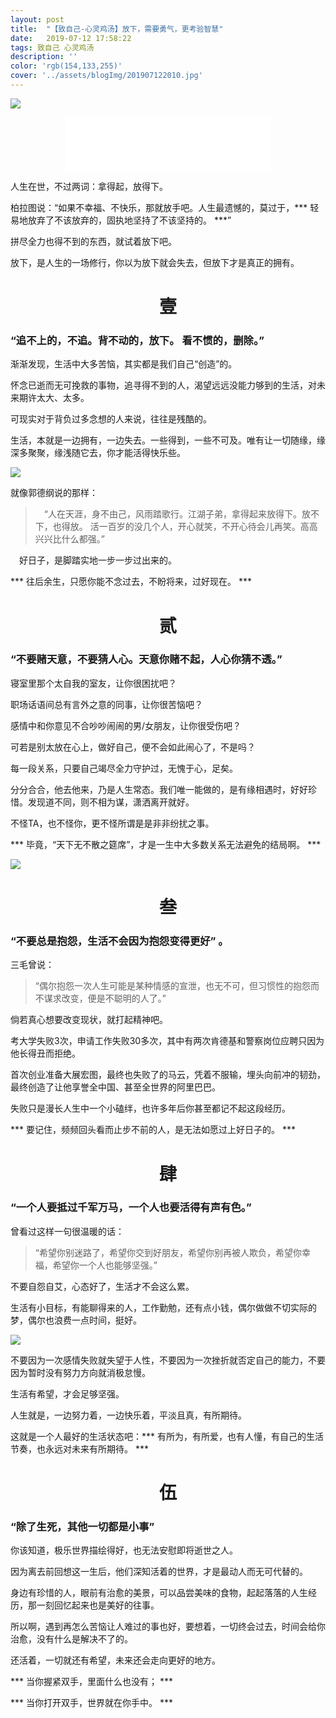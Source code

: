```yaml
---
layout: post
title:  "【致自己-心灵鸡汤】放下，需要勇气，更考验智慧"
date:   2019-07-12 17:58:22
tags: 致自己 心灵鸡汤
description: ''
color: 'rgb(154,133,255)'
cover: '../assets/blogImg/201907122010.jpg'
---
```


![](../assets/blogImg/201907122010.jpg)

<center><iframe frameborder="no" border="0" marginwidth="0" marginheight="0" width=330 height=86 src="//music.163.com/outchain/player?type=2&id=460378099&auto=1&height=66"></iframe></center>

人生在世，不过两词：拿得起，放得下。

柏拉图说：“如果不幸福、不快乐，那就放手吧。人生最遗憾的，莫过于，*** 轻易地放弃了不该放弃的，固执地坚持了不该坚持的。 ***”

拼尽全力也得不到的东西，就试着放下吧。

放下，是人生的一场修行，你以为放下就会失去，但放下才是真正的拥有。

<!--more-->

<center><h1>壹</h1></center>

### “追不上的，不追。背不动的，放下。 看不惯的，删除。”

渐渐发现，生活中大多苦恼，其实都是我们自己“创造”的。

怀念已逝而无可挽救的事物，追寻得不到的人，渴望远远没能力够到的生活，对未来期许太大、太多。

可现实对于背负过多念想的人来说，往往是残酷的。

生活，本就是一边拥有，一边失去。一些得到，一些不可及。唯有让一切随缘，缘深多聚聚，缘浅随它去，你才能活得快乐些。

![](/assets/blogImg/201907122049.jpg)

就像郭德纲说的那样：
> 　“人在天涯，身不由己，风雨踏歌行。江湖子弟，拿得起来放得下。放不下，也得放。
> 活一百岁的没几个人，开心就笑，不开心待会儿再笑。高高兴兴比什么都强。”

　好日子，是脚踏实地一步一步过出来的。

*** 往后余生，只愿你能不念过去，不盼将来，过好现在。 ***

<center><h1>贰</h1></center>

### “不要赌天意，不要猜人心。天意你赌不起，人心你猜不透。”

寝室里那个太自我的室友，让你很困扰吧？

职场话语间总有言外之意的同事，让你很苦恼吧？

感情中和你意见不合吵吵闹闹的男/女朋友，让你很受伤吧？

可若是别太放在心上，做好自己，便不会如此闹心了，不是吗？

每一段关系，只要自己竭尽全力守护过，无愧于心，足矣。

分分合合，他去他来，乃是人生常态。我们唯一能做的，是有缘相遇时，好好珍惜。发现道不同，则不相为谋，潇洒离开就好。

不怪TA，也不怪你，更不怪所谓是是非非纷扰之事。

*** 毕竟，“天下无不散之筵席”，才是一生中大多数关系无法避免的结局啊。 ***


![](/assets/blogImg/201907122051.jpg)

<center><h1>叁</h1></center>

### “不要总是抱怨，生活不会因为抱怨变得更好” 。

三毛曾说：
> “偶尔抱怨一次人生可能是某种情感的宣泄，也无不可，但习惯性的抱怨而不谋求改变，便是不聪明的人了。”

倘若真心想要改变现状，就打起精神吧。

考大学失败3次，申请工作失败30多次，其中有两次肯德基和警察岗位应聘只因为他长得丑而拒绝。

首次创业准备大展宏图，最终也失败了的马云，凭着不服输，埋头向前冲的韧劲，最终创造了让他享誉全中国、甚至全世界的阿里巴巴。

失败只是漫长人生中一个小磕绊，也许多年后你甚至都记不起这段经历。

*** 要记住，频频回头看而止步不前的人，是无法如愿过上好日子的。 ***

<center><h1>肆</h1></center>

### “一个人要抵过千军万马，一个人也要活得有声有色。”

曾看过这样一句很温暖的话：
> “希望你别迷路了，希望你交到好朋友，希望你别再被人欺负，希望你幸福，希望你一个人也能够坚强。”

不要自怨自艾，心态好了，生活才不会这么累。

生活有小目标，有能聊得来的人，工作勤勉，还有点小钱，偶尔做做不切实际的梦，偶尔也浪费一点时间，挺好。

![](/assets/blogImg/201907122053.jpg)

不要因为一次感情失败就失望于人性，不要因为一次挫折就否定自己的能力，不要因为暂时没有努力方向就消极怠慢。

生活有希望，才会足够坚强。

人生就是，一边努力着，一边快乐着，平淡且真，有所期待。

这就是一个人最好的生活状态吧：*** 有所为，有所爱，也有人懂，有自己的生活节奏，也永远对未来有所期待。 ***

<center><h1>伍</h1></center>

### “除了生死，其他一切都是小事”

你该知道，极乐世界描绘得好，也无法安慰即将逝世之人。

因为离去前回想这一生后，他们深知活着的世界，才是最动人而无可代替的。

身边有珍惜的人，眼前有治愈的美景，可以品尝美味的食物，起起落落的人生经历，那一刻回忆起来也是美好的往事。

所以啊，遇到再怎么苦恼让人难过的事也好，要想着，一切终会过去，时间会给你治愈，没有什么是解决不了的。

还活着，一切就还有希望，未来还会走向更好的地方。


*** 当你握紧双手，里面什么也没有； ***

*** 当你打开双手，世界就在你手中。 ***